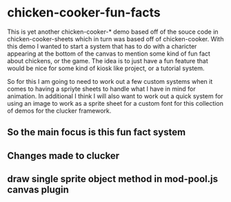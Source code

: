 # chicken-cooker-fun-facts

This is yet another chicken-cooker-\* demo based off of the souce code in chicken-cooker-sheets which in turn was based off of chicken-cooker. With this demo I wanted to start a system that has to do with a charicter appearing at the bottom of the canvas to mention some kind of fun fact about chickens, or the game. The idea is to just have a fun feature that would be nice for some kind of kiosk like project, or a tutorial system. 

So for this I am going to need to work out a few custom systems when it comes to having a spriyte sheets to handle what I have in mind for animation. In additional I think I will also want to work out a quick system for using an image to work as a sprite sheet for a custom font for this collection of demos for the clucker framework.

## So the main focus is this fun fact system



## Changes made to clucker

## draw single sprite object method in mod-pool.js canvas plugin